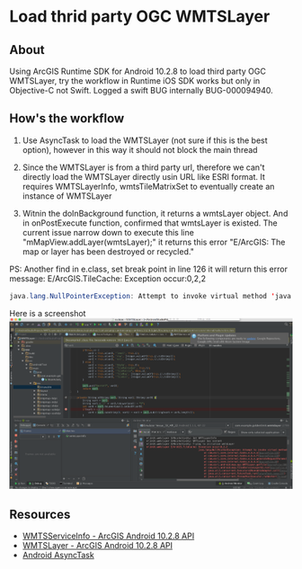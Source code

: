 # Load thrid party OGC WMTSLayer

## About

Using ArcGIS Runtime SDK for Android 10.2.8 to load third party OGC WMTSLayer, try the workflow in Runtime iOS SDK works but only in Objective-C not Swift. Logged a swift BUG internally BUG-000094940.

## How's the workflow

1. Use AsyncTask to load the WMTSLayer (not sure if this is the best option), however in this way it should not block the main thread

2. Since the WMTSLayer is from a third party url, therefore we can't directly load the WMTSLayer directly usin URL like ESRI format. It requires WMTSLayerInfo, wmtsTileMatrixSet to eventually create an instance of WMTSLayer

3. Witnin the doInBackground function, it returns a wmtsLayer object. And in onPostExecute function, confirmed that wmtsLayer is existed. The current issue narrow down to execute this line "mMapView.addLayer(wmtsLayer);" it returns this error "E/ArcGIS: The map or layer has been destroyed or recycled."

PS: Another find in e.class, set break point in line 126 it will return this error message:
E/ArcGIS.TileCache: Exception occur:0,2,2

```java
java.lang.NullPointerException: Attempt to invoke virtual method 'java.lang.String java.lang.String.toLowerCase()' on a null object reference
```

Here is a screenshot ![alt text](https://github.com/goldenlimit/esri-sample-project/blob/master/Android_Runtime/WMTSLayer/error.png "Java error")

## Resources

* [WMTSServiceInfo - ArcGIS Android 10.2.8 API](https://developers.arcgis.com/android/api-reference/reference/com/esri/core/ogc/wmts/WMTSServiceInfo.html)
* [WMTSLayer - ArcGIS Android 10.2.8 API](https://developers.arcgis.com/android/api-reference/reference/com/esri/android/map/ogc/WMTSLayer.html#setTileMatrixSet(java.lang.String))
* [Android AsyncTask](https://developer.android.com/reference/android/os/AsyncTask.html)



